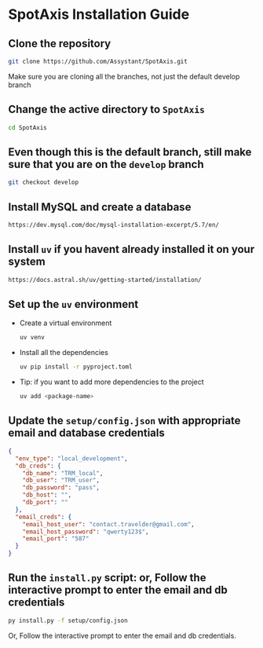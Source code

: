 # SpotAxis Installation Guide

## Clone the repository

```bash
git clone https://github.com/Assystant/SpotAxis.git
```

Make sure you are cloning all the branches, not just the default develop branch

## Change the active directory to `SpotAxis`

```bash
cd SpotAxis
```

## Even though this is the default branch, still make sure that you are on the `develop` branch

```bash
git checkout develop
```

## Install MySQL and create a database

```bash
https://dev.mysql.com/doc/mysql-installation-excerpt/5.7/en/
```

## Install `uv` if you havent already installed it on your system

```bash
https://docs.astral.sh/uv/getting-started/installation/
```

## Set up the `uv` environment

- Create a virtual environment

    ```bash
    uv venv
    ```

- Install all the dependencies

    ```bash
    uv pip install -r pyproject.toml
    ```

- Tip: if you want to add more dependencies to the project

    ```bash
    uv add <package-name>
    ```

## Update the `setup/config.json` with appropriate email and database credentials

```json
{
  "env_type": "local_development",
  "db_creds": {
    "db_name": "TRM_local",
    "db_user": "TRM_user",
    "db_password": "pass",
    "db_host": "",
    "db_port": ""
  },
  "email_creds": {
    "email_host_user": "contact.travelder@gmail.com",
    "email_host_password": "qwerty123$",
    "email_port": "587"
  }
}
```

## Run the `install.py` script:  or, Follow the interactive prompt to enter the email and db credentials

```bash
py install.py -f setup/config.json
```

Or, Follow the interactive prompt to enter the email and db credentials.

